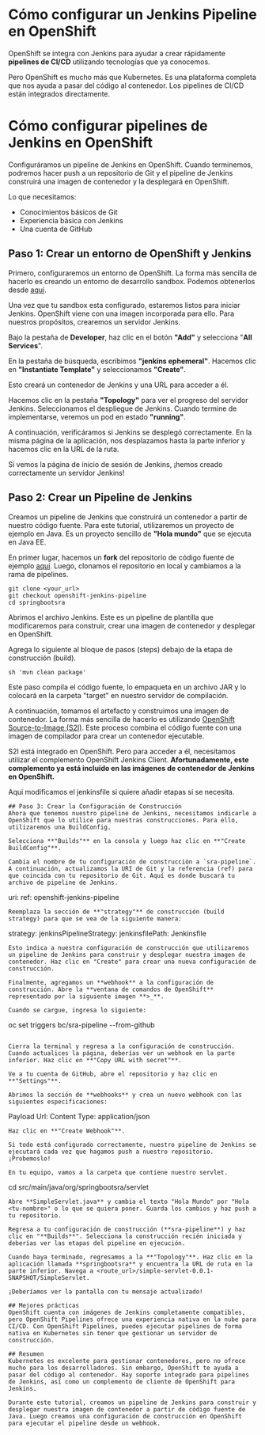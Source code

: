 #  Cómo configurar un Jenkins Pipeline en OpenShift

  

OpenShift se integra con Jenkins para ayudar a crear rápidamente **pipelines de CI/CD** utilizando tecnologías que ya conocemos.

Pero OpenShift es mucho más que Kubernetes. Es una plataforma completa que nos ayuda a pasar del código al contenedor. Los pipelines de CI/CD están integrados directamente.

  
#  Cómo configurar pipelines de Jenkins en OpenShift

Configuráramos un pipeline de Jenkins en OpenShift. Cuando terminemos, podremos hacer push a un repositorio de Git y el pipeline de Jenkins construirá una imagen de contenedor y la desplegará en OpenShift.
 
Lo que necesitamos:

- Conocimientos básicos de Git
- Experiencia básica con Jenkins
- Una cuenta de GitHub

##  Paso 1: Crear un entorno de OpenShift y Jenkins

Primero, configuraremos un entorno de OpenShift. La forma más sencilla de hacerlo es creando un entorno de desarrollo sandbox. Podemos obtenerlos desde [aquí](https://developers.redhat.com/developer-sandbox/get-started).

Una vez que tu sandbox esta configurado, estaremos listos para iniciar Jenkins. OpenShift viene con una imagen incorporada para ello. Para nuestros propósitos, crearemos un servidor Jenkins.

Bajo la pestaña de **Developer**, haz clic en el botón **"Add"** y selecciona "**All Services**".

En la pestaña de búsqueda, escribimos **"jenkins ephemeral"**. Hacemos clic en **"Instantiate Template"** y seleccionamos **"Create"**.

Esto creará un contenedor de Jenkins y una URL para acceder a él.

Hacemos clic en la pestaña **"Topology"** para ver el progreso del servidor Jenkins. Seleccionamos el despliegue de Jenkins. Cuando termine de implementarse, veremos un pod en estado **"running"**.

A continuación, verificáramos si Jenkins se desplegó correctamente. En la misma página de la aplicación, nos desplazamos hasta la parte inferior y hacemos clic en la URL de la ruta.

Si vemos la página de inicio de sesión de Jenkins, ¡hemos creado correctamente un servidor Jenkins!

## Paso 2: Crear un Pipeline de Jenkins 
Creamos un pipeline de Jenkins que construirá un contenedor a partir de nuestro código fuente. Para este tutorial, utilizaremos un proyecto de ejemplo en Java. Es un proyecto sencillo de **"Hola mundo"** que se ejecuta en Java EE.

En primer lugar, hacemos un **fork** del repositorio de código fuente de ejemplo [aquí](https://github.com/footfix73/springbootsra.git). Luego, clonamos el repositorio en local y cambiamos a la rama de pipelines.

````
git clone <your_url> 
git checkout openshift-jenkins-pipeline 
cd springbootsra
````

Abrimos el archivo Jenkins. Este es un pipeline de plantilla que modificaremos para construir, crear una imagen de contenedor y desplegar en OpenShift.

Agrega lo siguiente al bloque de pasos (steps) debajo de la etapa de construcción (build).

```
sh 'mvn clean package'
```

Este paso compila el código fuente, lo empaqueta en un archivo JAR y lo colocará en la carpeta "target" en nuestro servidor de compilación.

A continuación, tomamos el artefacto y construimos una imagen de contenedor. La forma más sencilla de hacerlo es utilizando [OpenShift Source-to-Image (S2I)](https://docs.openshift.com/container-platform/4.7/openshift_images/using_images/using-s21-images.html?ref=springbootsra.org).  Este proceso combina el código fuente con una imagen de compilador para crear un contenedor ejecutable.

S2I está integrado en OpenShift. Pero para acceder a él, necesitamos utilizar el complemento OpenShift Jenkins Client. **Afortunadamente, este complemento ya está incluido en las imágenes de contenedor de Jenkins en OpenShift.**

Aqui modificamos el jenkinsfile si quiere añadir etapas si se necesita.

```
## Paso 3: Crear la Configuración de Construcción 
Ahora que tenemos nuestro pipeline de Jenkins, necesitamos indicarle a OpenShift que lo utilice para nuestras construcciones. Para ello, utilizaremos una BuildConfig.

Selecciona **"Builds"** en la consola y luego haz clic en **"Create BuildConfig"**.

Cambia el nombre de tu configuración de construcción a `sra-pipeline`. A continuación, actualizamos la URI de Git y la referencia (ref) para que coincida con tu repositorio de Git. Aquí es donde buscará tu archivo de pipeline de Jenkins.
```
uri: <tu-repo-url> 
ref: openshift-jenkins-pipeline
```
Reemplaza la sección de **"strategy"** de construcción (build strategy) para que se vea de la siguiente manera:
```
strategy:
    jenkinsPipelineStrategy:
      jenkinsfilePath: Jenkinsfile
```
Esto indica a nuestra configuración de construcción que utilizaremos un pipeline de Jenkins para construir y desplegar nuestra imagen de contenedor. Haz clic en "Create" para crear una nueva configuración de construcción.

Finalmente, agregamos un **webhook** a la configuración de construcción. Abre la **ventana de comandos de OpenShift** representado por la siguiente imagen **>_**.

Cuando se cargue, ingresa lo siguiente:

```
oc set triggers bc/sra-pipeline --from-github
```

Cierra la terminal y regresa a la configuración de construcción. Cuando actualices la página, deberías ver un webhook en la parte inferior. Haz clic en **"Copy URL with secret"**.

Ve a tu cuenta de GitHub, abre el repositorio y haz clic en **"Settings"**.

Abrimos la sección de **webhooks** y crea un nuevo webhook con las siguientes especificaciones:
```
Payload Url: <tu-webhook-url-copiada>
Content Type: application/json
```
Haz clic en **"Create Webhook"**.

Si todo está configurado correctamente, nuestro pipeline de Jenkins se ejecutará cada vez que hagamos push a nuestro repositorio. ¡Probemoslo!

En tu equipo, vamos a la carpeta que contiene nuestro servlet.
```
cd src/main/java/org/springbootsra/servlet
```
Abre **SimpleServlet.java** y cambia el texto "Hola Mundo" por "Hola <tu-nombre>" o lo que se quiera poner. Guarda los cambios y haz push a tu repositorio.

Regresa a tu configuración de construcción (**sra-pipeline**) y haz clic en "**Builds**". Selecciona la construcción recién iniciada y deberías ver las etapas del pipeline en ejecución.

Cuando haya terminado, regresamos a la **"Topology"**. Haz clic en la aplicación llamada **springbootsra** y encuentra la URL de ruta en la parte inferior. Navega a <route_url>/simple-servlet-0.0.1-SNAPSHOT/SimpleServlet.

¡Deberíamos ver la pantalla con tu mensaje actualizado!

## Mejores prácticas 
OpenShift cuenta con imágenes de Jenkins completamente compatibles, pero OpenShift Pipelines ofrece una experiencia nativa en la nube para CI/CD. Con OpenShift Pipelines, puedes ejecutar pipelines de forma nativa en Kubernetes sin tener que gestionar un servidor de construcción. 

## Resumen 
Kubernetes es excelente para gestionar contenedores, pero no ofrece mucho para los desarrolladores. Sin embargo, OpenShift te ayuda a pasar del código al contenedor. Hay soporte integrado para pipelines de Jenkins, así como un complemento de cliente de OpenShift para Jenkins.

Durante este tutorial, creamos un pipeline de Jenkins para construir y desplegar nuestra imagen de contenedor a partir de código fuente de Java. Luego creamos una configuración de construcción en OpenShift para ejecutar el pipeline desde un webhook.
